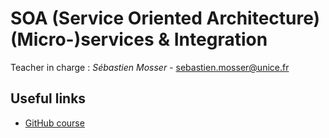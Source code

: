 # SOA (Service Oriented Architecture) (Micro-)services & Integration

Teacher in charge : *Sébastien Mosser* - [sebastien.mosser@unice.fr](mailto:sebastien.mosser@unice.fr)

## Useful links

* [GitHub course](https://github.com/mosser/microservices)